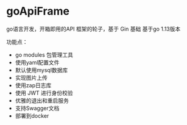 # goApiFrame
go语言开发，开箱即用的API 框架的轮子，基于 Gin 基础
基于go 1.13版本

功能点：

+ go modules 包管理工具
+ 使用yaml配置文件
+ 默认使用mysql数据库
+ 实现图片上传
+ 使用zap日志库
+ 使用 JWT 进行身份校验
+ 优雅的退出和重启服务
+ 支持Swagger文档
+ 部署到docker 